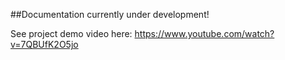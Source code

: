 ##Documentation currently under development!

See project demo video here: https://www.youtube.com/watch?v=7QBUfK2O5jo